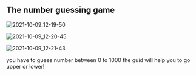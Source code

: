## The number guessing game
![2021-10-09_12-19-50](https://user-images.githubusercontent.com/88204357/136651854-2aa93fdc-cf05-4498-971b-aea2185eaebb.jpg)


![2021-10-09_12-20-45](https://user-images.githubusercontent.com/88204357/136651861-2427eb39-e8ab-458d-a50d-0b8332873081.jpg)


![2021-10-09_12-21-43](https://user-images.githubusercontent.com/88204357/136651867-4220ca8f-3aaf-4d50-828e-75409af8b8a7.jpg)


you have to guees number between 0 to 1000 the guid will help you to go upper or lower!
